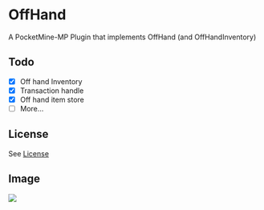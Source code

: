 # OffHand
A PocketMine-MP Plugin that implements OffHand (and OffHandInventory)

## Todo

* [x] Off hand Inventory
* [x] Transaction handle
* [x] Off hand item store
* [ ] More...

## License

See [License](https://github.com/alvin0319/OffHand/tree/master/LICENSE)

## Image

![](https://raw.githubusercontent.com/alvin0319/OffHand/master/image.png)